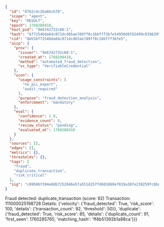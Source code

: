 ```json
{
  "id": "6f62c4c2ba6bcb78",
  "scope": "agent",
  "key": "RESULT",
  "epoch": 1760288410,
  "host_pid": "9e6742732c60:1",
  "hash": "6f72546da64c071dcd65ae789ff8c1bbfff3bfe54950d8f82499c83963956f34",
  "cid": "QmV16f72546da64c071dcd65ae789ff8c1bbfff3bfe5",
  "aicp": {
    "prov": {
      "issuer": "9e6742732c60:1",
      "created_at": 1760288410,
      "method": "automated_fraud_detection",
      "vc_type": "VerifiableCredential"
    },
    "ucon": {
      "usage_constraints": [
        "no_pii_export",
        "audit_required"
      ],
      "purpose": "fraud_detection_analysis",
      "enforcement": "mandatory"
    },
    "eval": {
      "confidence": 1.0,
      "evidence_count": 0,
      "review_status": "pending",
      "evaluated_at": 1760288410
    }
  },
  "sources": [],
  "edges": [],
  "metrics": {},
  "thresholds": {},
  "tags": [
    "fraud",
    "duplicate_transaction",
    "risk_critical"
  ],
  "sig": "c89506f394e0db7252846e57a551d257fd683d60e7819a38fe230259fc8bdbd8"
}
```

Fraud detected: duplicate_transaction (score: 92)
Transaction: 111000025198728
Details: {'velocity': {'fraud_detected': True, 'risk_score': 100, 'details': {'transaction_count': 92, 'threshold': 50}}, 'duplicate': {'fraud_detected': True, 'risk_score': 85, 'details': {'duplicate_count': 91, 'first_seen': 1760285765, 'matching_hash': 'ff4b51392b1a88ca'}}}